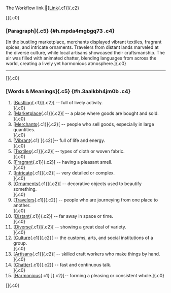 The Workflow link
👏[[Link](https://www.google.com/url?q=http://www.google.com&sa=D&source=editors&ust=1759171172417409&usg=AOvVaw0Tp1cIW3XlzWWIegBg-hdt){.c1}]{.c2}

[]{.c0}

### [Paragraph]{.c5} {#h.mpda4mgbgq73 .c4}

[In the bustling marketplace, merchants displayed vibrant textiles,
fragrant spices, and intricate ornaments. Travelers from distant lands
marveled at the diverse culture, while local artisans showcased their
craftsmanship. The air was filled with animated chatter, blending
languages from across the world, creating a lively yet harmonious
atmosphere.]{.c0}

------------------------------------------------------------------------

[]{.c0}

### [Words & Meanings]{.c5} {#h.3aalkbh4jm0b .c4}

1.  [[Bustling](https://www.google.com/url?q=http://www.google.com&sa=D&source=editors&ust=1759171172418384&usg=AOvVaw1YU49daXsFNz2IqwOiWSXT){.c1}]{.c2}[ --
    full of lively activity.\
    ]{.c0}
2.  [[Marketplace](https://www.google.com/url?q=http://www.google.com&sa=D&source=editors&ust=1759171172418588&usg=AOvVaw0foDGscyZly8ZIEzzU0BOE){.c1}]{.c2}[ --
    a place where goods are bought and sold.\
    ]{.c0}
3.  [[Merchants](https://www.google.com/url?q=http://www.google.com&sa=D&source=editors&ust=1759171172418749&usg=AOvVaw1FtjWn-IC3xp6RihOZfMNV){.c1}]{.c2}[ --
    people who sell goods, especially in large quantities.\
    ]{.c0}
4.  [[Vibrant](https://www.google.com/url?q=http://www.google.com&sa=D&source=editors&ust=1759171172418972&usg=AOvVaw0Q3YJ5ZSovnVlACpyBcJCQ){.c1}
    ]{.c2}[-- full of life and energy.\
    ]{.c0}
5.  [[Textiles](https://www.google.com/url?q=http://www.google.com&sa=D&source=editors&ust=1759171172419123&usg=AOvVaw12gKis9k-Twu8cfaTD6gyz){.c1}]{.c2}[ --
    types of cloth or woven fabric.\
    ]{.c0}
6.  [[Fragrant](https://www.google.com/url?q=http://www.google.com&sa=D&source=editors&ust=1759171172419288&usg=AOvVaw0vJsorpeGPQbYoCxQEgRdO){.c1}]{.c2}[ --
    having a pleasant smell.\
    ]{.c0}
7.  [[Intricate](https://www.google.com/url?q=http://www.google.com&sa=D&source=editors&ust=1759171172419425&usg=AOvVaw0xPUeVMxxWHyops9WYhroH){.c1}]{.c2}[ --
    very detailed or complex.\
    ]{.c0}
8.  [[Ornaments](https://www.google.com/url?q=http://www.google.com&sa=D&source=editors&ust=1759171172419591&usg=AOvVaw2f9BMyLC17QcQ-1KDV3dqg){.c1}]{.c2}[ --
    decorative objects used to beautify something.\
    ]{.c0}
9.  [[Travelers](https://www.google.com/url?q=http://www.google.com&sa=D&source=editors&ust=1759171172419768&usg=AOvVaw2AAcnG-K_F8VJoE9lxBphk){.c1}]{.c2}[ --
    people who are journeying from one place to another.\
    ]{.c0}
10. [[Distant](https://www.google.com/url?q=http://www.google.com&sa=D&source=editors&ust=1759171172419923&usg=AOvVaw06w_HiI7VChZTlFNUkIF7U){.c1}]{.c2}[ --
    far away in space or time.\
    ]{.c0}
11. [[Diverse](https://www.google.com/url?q=http://www.google.com&sa=D&source=editors&ust=1759171172420030&usg=AOvVaw2tcr0Gi9r962MaUcqC7QyY){.c1}]{.c2}[ --
    showing a great deal of variety.\
    ]{.c0}
12. [[Culture](https://www.google.com/url?q=http://www.google.com&sa=D&source=editors&ust=1759171172420166&usg=AOvVaw2uhYUq-rTHY7BGCDyvbn14){.c1}]{.c2}[ --
    the customs, arts, and social institutions of a group.\
    ]{.c0}
13. [[Artisans](https://www.google.com/url?q=http://www.google.com&sa=D&source=editors&ust=1759171172420319&usg=AOvVaw1rqLFG1jZokQ95mbC1lfix){.c1}]{.c2}[ --
    skilled craft workers who make things by hand.\
    ]{.c0}
14. [[Chatter](https://www.google.com/url?q=http://www.google.com&sa=D&source=editors&ust=1759171172420489&usg=AOvVaw3fsYQ-_HQOAGAsI6KQ3UZD){.c1}]{.c2}[ --
    fast and continuous talk.\
    ]{.c0}
15. [[Harmonious](https://www.google.com/url?q=http://www.google.com&sa=D&source=editors&ust=1759171172420597&usg=AOvVaw09P5q6YKBIGZ0-aK-dZARV){.c1}
    ]{.c2}[-- forming a pleasing or consistent whole.]{.c0}

[]{.c0}
